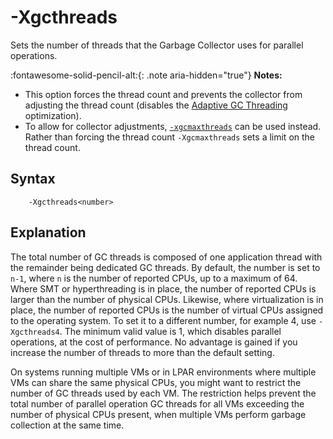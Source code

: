 <!--
* Copyright (c) 2017, 2021 IBM Corp. and others
*
* This program and the accompanying materials are made
* available under the terms of the Eclipse Public License 2.0
* which accompanies this distribution and is available at
* https://www.eclipse.org/legal/epl-2.0/ or the Apache
* License, Version 2.0 which accompanies this distribution and
* is available at https://www.apache.org/licenses/LICENSE-2.0.
*
* This Source Code may also be made available under the
* following Secondary Licenses when the conditions for such
* availability set forth in the Eclipse Public License, v. 2.0
* are satisfied: GNU General Public License, version 2 with
* the GNU Classpath Exception [1] and GNU General Public
* License, version 2 with the OpenJDK Assembly Exception [2].
*
* [1] https://www.gnu.org/software/classpath/license.html
* [2] http://openjdk.java.net/legal/assembly-exception.html
*
* SPDX-License-Identifier: EPL-2.0 OR Apache-2.0 OR GPL-2.0 WITH
* Classpath-exception-2.0 OR LicenseRef-GPL-2.0 WITH Assembly-exception
-->

# -Xgcthreads


Sets the number of threads that the Garbage Collector uses for parallel operations. 

:fontawesome-solid-pencil-alt:{: .note aria-hidden="true"} **Notes:**

- This option forces the thread count and prevents the collector from adjusting the thread count (disables the [Adaptive GC Threading](xxadaptivegcthreading.md) optimization).
- To allow for collector adjustments, [`-xgcmaxthreads`](xgcmaxthreads.md) can be used instead. Rather than forcing the thread count `-Xgcmaxthreads` sets a limit on the thread count.

## Syntax

        -Xgcthreads<number>

## Explanation

The total number of GC threads is composed of one application thread with the remainder being dedicated GC threads. By default, the number is set to `n-1`, where `n` is the number of reported CPUs, up to a maximum of 64. Where SMT or hyperthreading is in place, the number of reported CPUs is larger than the number of physical CPUs. Likewise, where virtualization is in place, the number of reported CPUs is the number of virtual CPUs assigned to the operating system. To set it to a different number, for example 4, use `-Xgcthreads4`. The minimum valid value is 1, which disables parallel operations, at the cost of performance. No advantage is gained if you increase the number of threads to more than the default setting.

On systems running multiple VMs or in LPAR environments where multiple VMs can share the same physical CPUs, you might want to restrict the number of GC threads used by each VM. The restriction helps prevent the total number of parallel operation GC threads for all VMs exceeding the number of physical CPUs present, when multiple VMs perform garbage collection at the same time.


<!-- ==== END OF TOPIC ==== xgcthreads.md ==== -->
